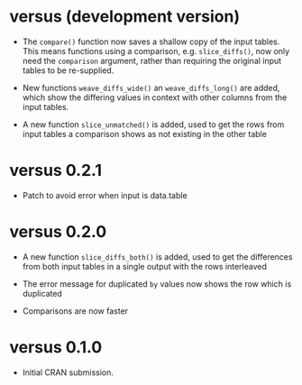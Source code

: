 # versus (development version)

* The `compare()` function now saves a shallow copy of the input tables. This
  means functions using a comparison, e.g. `slice_diffs()`, now only need the
  `comparison` argument, rather than requiring the original input tables to be
  re-supplied.

* New functions `weave_diffs_wide()` an `weave_diffs_long()` are added, which show
  the differing values in context with other columns from the input tables. 

* A new function `slice_unmatched()` is added, used to get the rows from
  input tables a comparison shows as not existing in the other table

# versus 0.2.1

* Patch to avoid error when input is data.table

# versus 0.2.0

* A new function `slice_diffs_both()` is added, used to get the differences from
  both input tables in a single output with the rows interleaved

* The error message for duplicated `by` values now shows the row which is duplicated

* Comparisons are now faster

# versus 0.1.0

* Initial CRAN submission.

